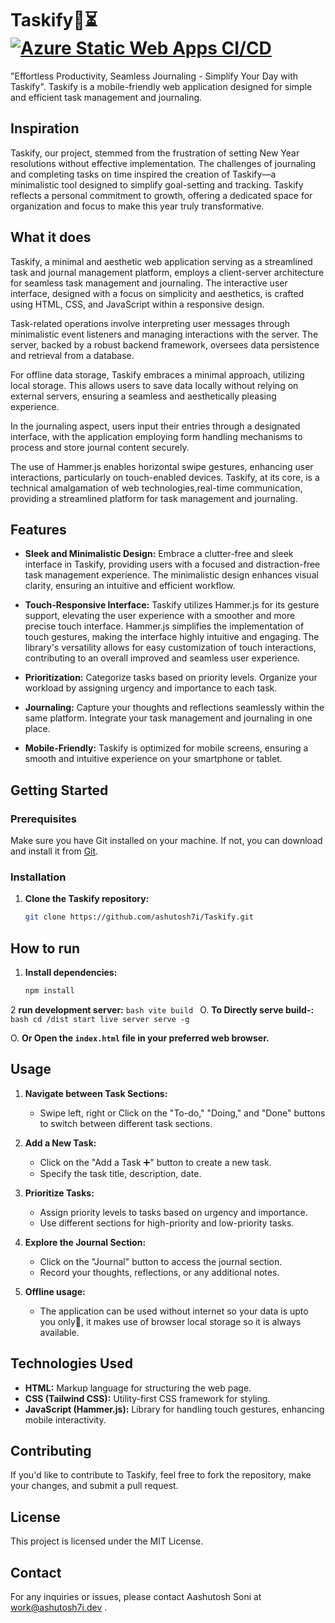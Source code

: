 # Taskify📓⏳    [![Azure Static Web Apps CI/CD](https://github.com/ashutosh7i/Taskify/actions/workflows/azure-static-web-apps-ambitious-pebble-058511710.yml/badge.svg)](https://github.com/ashutosh7i/Taskify/actions/workflows/azure-static-web-apps-ambitious-pebble-058511710.yml)

"Effortless Productivity, Seamless Journaling - Simplify Your Day with Taskify". Taskify is a mobile-friendly web application designed for simple and efficient task management and journaling.

## Inspiration
Taskify, our project, stemmed from the frustration of setting New Year resolutions without effective implementation. The challenges of journaling and completing tasks on time inspired the creation of Taskify—a minimalistic tool designed to simplify goal-setting and tracking. Taskify reflects a personal commitment to growth, offering a dedicated space for organization and focus to make this year truly transformative.

## What it does
Taskify, a minimal and aesthetic web application serving as a streamlined task and journal management platform, employs a client-server architecture for seamless task management and journaling. The interactive user interface, designed with a focus on simplicity and aesthetics, is crafted using HTML, CSS, and JavaScript within a responsive design.

Task-related operations involve interpreting user messages through minimalistic event listeners and managing interactions with the server. The server, backed by a robust backend framework, oversees data persistence and retrieval from a database.

For offline data storage, Taskify embraces a minimal approach, utilizing local storage. This allows users to save data locally without relying on external servers, ensuring a seamless and aesthetically pleasing experience.

In the journaling aspect, users input their entries through a designated interface, with the application employing form handling mechanisms to process and store journal content securely.

The use of Hammer.js enables horizontal swipe gestures, enhancing user interactions, particularly on touch-enabled devices. Taskify, at its core, is a technical amalgamation of web technologies,real-time communication, providing a streamlined platform for task management and journaling.


## Features

- **Sleek and Minimalistic Design:** Embrace a clutter-free and sleek interface in Taskify, providing users with a focused and distraction-free task management experience. The minimalistic design enhances visual clarity, ensuring an intuitive and efficient workflow.

- **Touch-Responsive Interface:** Taskify utilizes Hammer.js for its gesture support, elevating the user experience with a smoother and more precise touch interface. Hammer.js simplifies the implementation of touch gestures, making the interface highly intuitive and engaging. The library's versatility allows for easy customization of touch interactions, contributing to an overall improved and seamless user experience.

- **Prioritization:** Categorize tasks based on priority levels. Organize your workload by assigning urgency and importance to each task.

- **Journaling:** Capture your thoughts and reflections seamlessly within the same platform. Integrate your task management and journaling in one place.

- **Mobile-Friendly:** Taskify is optimized for mobile screens, ensuring a smooth and intuitive experience on your smartphone or tablet.

## Getting Started

### Prerequisites

Make sure you have Git installed on your machine. If not, you can download and install it from [Git](https://git-scm.com/).

### Installation

1. **Clone the Taskify repository:**

   ```bash
   git clone https://github.com/ashutosh7i/Taskify.git

## How to run

1. **Install dependencies:**
    ```bash
    npm install
    ```
2 **run development server:**
    ```bash
    vite build
    ```
O. **To Directly serve build-:**
    ```bash
    cd /dist
    start live server
    serve -g 
    ```

O. **Or Open the `index.html` file in your preferred web browser.**

## Usage

1. **Navigate between Task Sections:**
    - Swipe left, right or Click on the "To-do," "Doing," and "Done" buttons to switch between different task sections.
    
2. **Add a New Task:**
    - Click on the "Add a Task ➕" button to create a new task.
    - Specify the task title, description, date.
    
3. **Prioritize Tasks:**
    - Assign priority levels to tasks based on urgency and importance.
    - Use different sections for high-priority and low-priority tasks.
    
4. **Explore the Journal Section:**
    - Click on the "Journal" button to access the journal section.
    - Record your thoughts, reflections, or any additional notes.

4. **Offline usage:**
    - The application can be used without internet so your data is upto you only🤫, it makes use of browser local storage so it is always available.

## Technologies Used

- **HTML:** Markup language for structuring the web page.
- **CSS (Tailwind CSS):** Utility-first CSS framework for styling.
- **JavaScript (Hammer.js):** Library for handling touch gestures, enhancing mobile interactivity.

## Contributing

If you'd like to contribute to Taskify, feel free to fork the repository, make your changes, and submit a pull request.

## License

This project is licensed under the MIT License.

## Contact

For any inquiries or issues, please contact Aashutosh Soni at work@ashutosh7i.dev .

